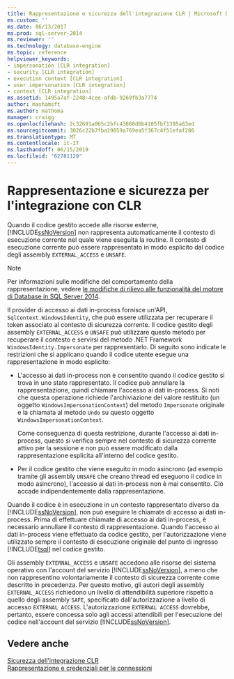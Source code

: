 ```yaml
---
title: Rappresentazione e sicurezza dell'integrazione CLR | Microsoft Docs
ms.custom: ''
ms.date: 06/13/2017
ms.prod: sql-server-2014
ms.reviewer: ''
ms.technology: database-engine
ms.topic: reference
helpviewer_keywords:
- impersonation [CLR integration]
- security [CLR integration]
- execution context [CLR integration]
- user impersonation [CLR integration]
- context [CLR integration]
ms.assetid: 1495a7af-2248-4cee-afdb-9269fb3a7774
author: mashamsft
ms.author: mathoma
manager: craigg
ms.openlocfilehash: 2c32691a065c2bfc43868d6b4105fbf1395a63ed
ms.sourcegitcommit: 3026c22b7fba19059a769ea5f367c4f51efaf286
ms.translationtype: MT
ms.contentlocale: it-IT
ms.lasthandoff: 06/15/2019
ms.locfileid: "62781129"
---
```

# <a name="impersonation-and-clr-integration-security"></a>Rappresentazione e sicurezza per l'integrazione con CLR
  Quando il codice gestito accede alle risorse esterne, [!INCLUDE[ssNoVersion](../../includes/ssnoversion-md.md)] non rappresenta automaticamente il contesto di esecuzione corrente nel quale viene eseguita la routine. Il contesto di esecuzione corrente può essere rappresentato in modo esplicito dal codice degli assembly `EXTERNAL_ACCESS` e `UNSAFE`.  
  
> [!NOTE]  
>  Per informazioni sulle modifiche del comportamento della rappresentazione, vedere [le modifiche di rilievo alle funzionalità del motore di Database in SQL Server 2014](../breaking-changes-to-database-engine-features-in-sql-server-2016.md).  
  
 Il provider di accesso ai dati in-process fornisce un'API, `SqlContext.WindowsIdentity`, che può essere utilizzata per recuperare il token associato al contesto di sicurezza corrente. Il codice gestito degli assembly `EXTERNAL_ACCESS` e `UNSAFE` può utilizzare questo metodo per recuperare il contesto e servirsi del metodo .NET Framework `WindowsIdentity.Impersonate` per rappresentarlo. Di seguito sono indicate le restrizioni che si applicano quando il codice utente esegue una rappresentazione in modo esplicito:  
  
-   L'accesso ai dati in-process non è consentito quando il codice gestito si trova in uno stato rappresentato. Il codice può annullare la rappresentazione, quindi chiamare l'accesso ai dati in-process. Si noti che questa operazione richiede l'archiviazione del valore restituito (un oggetto `WindowsImpersonationContext`) del metodo `Impersonate` originale e la chiamata al metodo `Undo` su questo oggetto `WindowsImpersonationContext`.  
  
     Come conseguenza di questa restrizione, durante l'accesso ai dati in-process, questo si verifica sempre nel contesto di sicurezza corrente attivo per la sessione e non può essere modificato dalla rappresentazione esplicita all'interno del codice gestito.  
  
-   Per il codice gestito che viene eseguito in modo asincrono (ad esempio tramite gli assembly `UNSAFE` che creano thread ed eseguono il codice in modo asincrono), l'accesso ai dati in-process non è mai consentito. Ciò accade indipendentemente dalla rappresentazione.  
  
 Quando il codice è in esecuzione in un contesto rappresentato diverso da [!INCLUDE[ssNoVersion](../../includes/ssnoversion-md.md)], non può eseguire le chiamate di accesso ai dati in-process. Prima di effettuare chiamate di accesso ai dati in-process, è necessario annullare il contesto di rappresentazione. Quando l'accesso ai dati in-process viene effettuato da codice gestito, per l'autorizzazione viene utilizzato sempre il contesto di esecuzione originale del punto di ingresso [!INCLUDE[tsql](../../includes/tsql-md.md)] nel codice gestito.  
  
 Gli assembly `EXTERNAL_ACCESS` e `UNSAFE` accedono alle risorse del sistema operativo con l'account del servizio [!INCLUDE[ssNoVersion](../../includes/ssnoversion-md.md)], a meno che non rappresentino volontariamente il contesto di sicurezza corrente come descritto in precedenza. Per questo motivo, gli autori degli assembly `EXTERNAL_ACCESS` richiedono un livello di attendibilità superiore rispetto a quello degli assembly `SAFE`, specificato dall'autorizzazione a livello di accesso `EXTERNAL ACCESS`. L'autorizzazione `EXTERNAL ACCESS` dovrebbe, pertanto, essere concessa solo agli accessi attendibili per l'esecuzione del codice nell'account del servizio [!INCLUDE[ssNoVersion](../../includes/ssnoversion-md.md)].  
  
## <a name="see-also"></a>Vedere anche  
 [Sicurezza dell'integrazione CLR](../../relational-databases/clr-integration/security/clr-integration-security.md)   
 [Rappresentazione e credenziali per le connessioni](../../relational-databases/clr-integration/data-access/impersonation-and-credentials-for-connections.md)  
  
  
